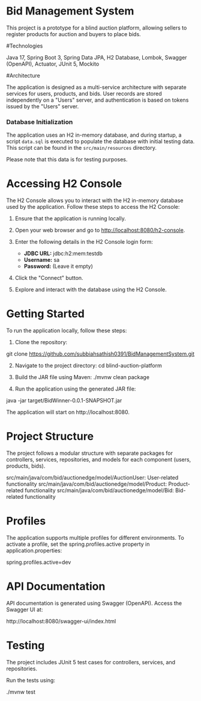 # Bid Management System

This project is a prototype for a blind auction platform, allowing sellers to register products for auction and buyers to place bids. 

#Technologies

Java 17,
Spring Boot 3,
Spring Data JPA,
H2 Database,
Lombok,
Swagger (OpenAPI),
Actuator,
JUnit 5,
Mockito

#Architecture

The application is designed as a multi-service architecture with separate services for users, products, and bids. User records are stored independently on a "Users" server, and authentication is based on tokens issued by the "Users" server.

### Database Initialization

The application uses an H2 in-memory database, and during startup, a script `data.sql` is executed to populate the database with initial testing data. This script can be found in the `src/main/resources` directory.

Please note that this data is for testing purposes.

# Accessing H2 Console

The H2 Console allows you to interact with the H2 in-memory database used by the application. Follow these steps to access the H2 Console:

1. Ensure that the application is running locally.

2. Open your web browser and go to [http://localhost:8080/h2-console](http://localhost:8080/h2-console).

3. Enter the following details in the H2 Console login form:
   - **JDBC URL:** jdbc:h2:mem:testdb
   - **Username:** sa
   - **Password:** (Leave it empty)

4. Click the "Connect" button.

5. Explore and interact with the database using the H2 Console.

# Getting Started
To run the application locally, follow these steps:

1. Clone the repository:

git clone https://github.com/subbiahsathish0391/BidManagementSystem.git

2. Navigate to the project directory:
cd blind-auction-platform

3. Build the JAR file using Maven:
./mvnw clean package

4. Run the application using the generated JAR file:

java -jar target/BidWinner-0.0.1-SNAPSHOT.jar

The application will start on http://localhost:8080.

# Project Structure

The project follows a modular structure with separate packages for controllers, services, repositories, and models for each component (users, products, bids).

src/main/java/com/bid/auctionedge/model/AuctionUser: User-related functionality
src/main/java/com/bid/auctionedge/model/Product: Product-related functionality
src/main/java/com/bid/auctionedge/model/Bid: Bid-related functionality

# Profiles

The application supports multiple profiles for different environments. To activate a profile, set the spring.profiles.active property in application.properties:

spring.profiles.active=dev

# API Documentation

API documentation is generated using Swagger (OpenAPI). Access the Swagger UI at:

http://localhost:8080/swagger-ui/index.html

# Testing

The project includes JUnit 5 test cases for controllers, services, and repositories. 

Run the tests using:

./mvnw test
